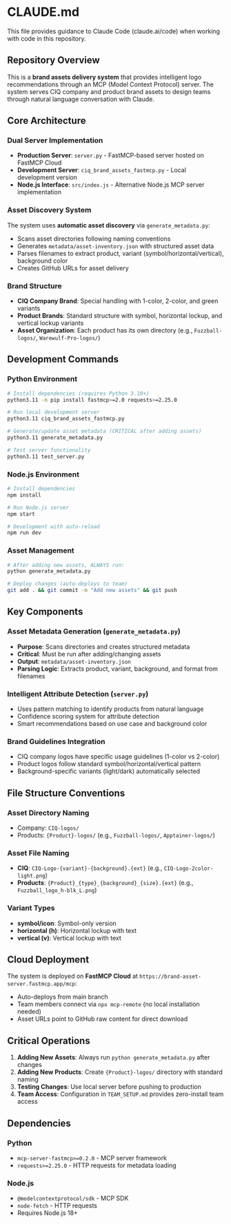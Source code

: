 # CLAUDE.md

This file provides guidance to Claude Code (claude.ai/code) when working with code in this repository.

## Repository Overview

This is a **brand assets delivery system** that provides intelligent logo recommendations through an MCP (Model Context Protocol) server. The system serves CIQ company and product brand assets to design teams through natural language conversation with Claude.

## Core Architecture

### Dual Server Implementation
- **Production Server**: `server.py` - FastMCP-based server hosted on FastMCP Cloud
- **Development Server**: `ciq_brand_assets_fastmcp.py` - Local development version
- **Node.js Interface**: `src/index.js` - Alternative Node.js MCP server implementation

### Asset Discovery System
The system uses **automatic asset discovery** via `generate_metadata.py`:
- Scans asset directories following naming conventions
- Generates `metadata/asset-inventory.json` with structured asset data
- Parses filenames to extract product, variant (symbol/horizontal/vertical), background color
- Creates GitHub URLs for asset delivery

### Brand Structure
- **CIQ Company Brand**: Special handling with 1-color, 2-color, and green variants
- **Product Brands**: Standard structure with symbol, horizontal lockup, and vertical lockup variants
- **Asset Organization**: Each product has its own directory (e.g., `Fuzzball-logos/`, `Warewulf-Pro-logos/`)

## Development Commands

### Python Environment
```bash
# Install dependencies (requires Python 3.10+)
python3.11 -m pip install fastmcp>=2.0 requests>=2.25.0

# Run local development server
python3.11 ciq_brand_assets_fastmcp.py

# Generate/update asset metadata (CRITICAL after adding assets)
python3.11 generate_metadata.py

# Test server functionality
python3.11 test_server.py
```

### Node.js Environment
```bash
# Install dependencies
npm install

# Run Node.js server
npm start

# Development with auto-reload
npm run dev
```

### Asset Management
```bash
# After adding new assets, ALWAYS run:
python generate_metadata.py

# Deploy changes (auto-deploys to team)
git add . && git commit -m "Add new assets" && git push
```

## Key Components

### Asset Metadata Generation (`generate_metadata.py`)
- **Purpose**: Scans directories and creates structured metadata
- **Critical**: Must be run after adding/changing assets
- **Output**: `metadata/asset-inventory.json`
- **Parsing Logic**: Extracts product, variant, background, and format from filenames

### Intelligent Attribute Detection (`server.py`)
- Uses pattern matching to identify products from natural language
- Confidence scoring system for attribute detection
- Smart recommendations based on use case and background color

### Brand Guidelines Integration
- CIQ company logos have specific usage guidelines (1-color vs 2-color)
- Product logos follow standard symbol/horizontal/vertical pattern
- Background-specific variants (light/dark) automatically selected

## File Structure Conventions

### Asset Directory Naming
- Company: `CIQ-logos/`
- Products: `{Product}-logos/` (e.g., `Fuzzball-logos/`, `Apptainer-logos/`)

### Asset File Naming
- **CIQ**: `CIQ-Logo-{variant}-{background}.{ext}` (e.g., `CIQ-Logo-2color-light.png`)
- **Products**: `{Product}_{type}_{background}_{size}.{ext}` (e.g., `Fuzzball_logo_h-blk_L.png`)

### Variant Types
- **symbol/icon**: Symbol-only version
- **horizontal (h)**: Horizontal lockup with text
- **vertical (v)**: Vertical lockup with text

## Cloud Deployment

The system is deployed on **FastMCP Cloud** at `https://brand-asset-server.fastmcp.app/mcp`:
- Auto-deploys from main branch
- Team members connect via `npx mcp-remote` (no local installation needed)
- Asset URLs point to GitHub raw content for direct download

## Critical Operations

1. **Adding New Assets**: Always run `python generate_metadata.py` after changes
2. **Adding New Products**: Create `{Product}-logos/` directory with standard naming
3. **Testing Changes**: Use local server before pushing to production
4. **Team Access**: Configuration in `TEAM_SETUP.md` provides zero-install team access

## Dependencies

### Python
- `mcp-server-fastmcp>=0.2.0` - MCP server framework
- `requests>=2.25.0` - HTTP requests for metadata loading

### Node.js
- `@modelcontextprotocol/sdk` - MCP SDK
- `node-fetch` - HTTP requests
- Requires Node.js 18+